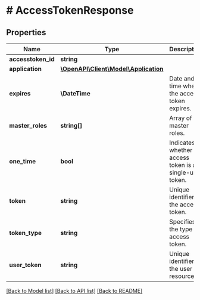 # # AccessTokenResponse

## Properties

Name | Type | Description | Notes
------------ | ------------- | ------------- | -------------
**accesstoken_id** | **string** |  | [optional]
**application** | [**\OpenAPI\Client\Model\Application**](Application.md) |  | [optional]
**expires** | **\DateTime** | Date and time when the access token expires. |
**master_roles** | **string[]** | Array of master roles. | [optional]
**one_time** | **bool** | Indicates whether the access token is a single-use token. | [optional]
**token** | **string** | Unique identifier of the access token. | [optional]
**token_type** | **string** | Specifies the type of access token. | [optional]
**user_token** | **string** | Unique identifier of the user resource. | [optional]

[[Back to Model list]](../../README.md#models) [[Back to API list]](../../README.md#endpoints) [[Back to README]](../../README.md)
